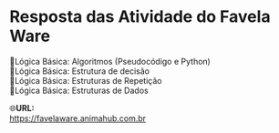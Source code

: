 # Resposta das Atividade do Favela Ware

:pushpin:Lógica Básica: Algoritmos (Pseudocódigo e Python)<br> 
:pushpin:Lógica Básica: Estrutura de decisão<br> 
:pushpin:Lógica Básica: Estruturas de Repetição<br> 
:pushpin:Lógica Básica: Estruturas de Dados<br> 
  
:globe_with_meridians:<b>URL:</b><br>https://favelaware.animahub.com.br
